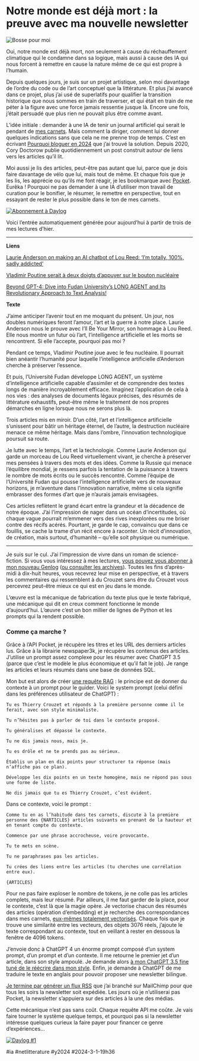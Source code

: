 # Notre monde est déjà mort : la preuve avec ma nouvelle newsletter

![Bosse pour moi](_i/daylog01.webp)

Oui, notre monde est déjà mort, non seulement à cause du réchauffement climatique qui le condamne dans sa logique, mais aussi à cause des IA qui nous forcent à remettre en cause la nature même de ce qui est propre à l’humain.

Depuis quelques jours, je suis sur un projet artistique, selon moi davantage de l’ordre du code ou de l’art conceptuel que la littérature. Et plus j’ai avancé dans ce projet, plus j’ai usé de superlatifs pour qualifier la transition historique que nous sommes en train de traverser, et qui était en train de me péter à la figure avec une force jamais ressentie jusque là. Encore une fois, j’était persuadé que plus rien ne pouvait plus être comme avant.

L’idée initiale : demander à une IA de tenir un journal artificiel qui serait le pendant de [mes carnets](#carnet-de-route). Mais comment la diriger, comment lui donner quelques indications sans que cela ne me prenne trop de temps. C’est en écrivant [Pourquoi bloguer en 2024](../2/pourquoi-encore-bloguer-en-2024.md) que j’ai trouvé la solution. Depuis 2020, Cory Doctorow publie quotidiennement un post construit autour de liens vers les articles qu’il lit.

Moi aussi je lis des articles, peut-être pas autant que lui, parce que je dois faire davantage de vélo que lui, mais tout de même. Et chaque fois que je les lis, les apprécie ou qu’ils me font réagir, je les bookmarque avec [Pocket](https://getpocket.com/). Eurêka ! Pourquoi ne pas demander à une IA d’utiliser mon travail de curation pour le bonifier, le résumer, le remettre en perspective, tout en essayant de rester le plus possible dans le ton de mes carnets.

[![Abonnement à Daylog](_i/daylog02.png)](https://tcrouzet.us18.list-manage.com/subscribe?u=b7e4cf04c803fc0f26b2fff20&id=4580f38547)

Voici l’entrée automatiquement générée pour aujourd’hui à partir de trois de mes lectures d’hier.

---

**Liens**

[Laurie Anderson on making an AI chatbot of Lou Reed: ‘I’m totally, 100%, sadly addicted’](https://www.theguardian.com/music/2024/feb/28/laurie-anderson-ai-chatbot-lou-reed-ill-be-your-mirror-exhibition-adelaide-festival)

[Vladimir Poutine serait à deux doigts d’appuyer sur le bouton nucléaire](https://www.blick.ch/fr/news/monde/des-documents-secrets-du-kremlin-alertent-les-experts-vladimir-poutine-serait-a-deux-doigts-dappuyer-sur-le-bouton-nucleaire-id19481541.html)

[Beyond GPT-4: Dive into Fudan University’s LONG AGENT and Its Revolutionary Approach to Text Analysis!](https://www.marktechpost.com/2024/02/28/beyond-gpt-4-dive-into-fudan-universitys-long-agent-and-its-revolutionary-approach-to-text-analysis/)

**Texte**

J’aime anticiper l’avenir tout en me moquant du présent. Un jour, nos doubles numériques feront l’amour, l’art et la guerre à notre place. Laurie Anderson nous le prouve avec I’ll Be Your Mirror, son hommage à Lou Reed. Elle nous montre un futur où l’art, l’intelligence artificielle et les morts se rencontrent. Si elle l’accepte, pourquoi pas moi ?

Pendant ce temps, Vladimir Poutine joue avec le feu nucléaire. Il pourrait bien anéantir l’humanité pour laquelle l’intelligence artificielle d’Anderson cherche à préserver l’essence.

Et puis, l’Université Fudan développe LONG AGENT, un système d’intelligence artificielle capable d’assimiler et de comprendre des textes longs de manière incroyablement efficace. Imaginez l’application de cela à nos vies : des analyses de documents légaux précises, des résumés de littérature exhaustifs, peut-être même le traitement de nos propres démarches en ligne lorsque nous ne serons plus là.

Trois articles mis en miroir. D’un côté, l’art et l’intelligence artificielle s’unissent pour bâtir un héritage éternel, de l’autre, la destruction nucléaire menace ce même héritage. Mais dans l’ombre, l’innovation technologique poursuit sa route.

Je lutte avec le temps, l’art et la technologie. Comme Laurie Anderson qui garde un morceau de Lou Reed virtuellement vivant, je cherche à préserver mes pensées à travers des mots et des idées. Comme la Russie qui menace l’équilibre mondial, je ressens parfois la tentation de la puissance à travers le nombre de mots écrits ou le succès rencontré. Comme l’équipe de l’Université Fudan qui pousse l’intelligence artificielle vers de nouveaux horizons, je m’aventure dans l’innovation narrative, même si cela signifie embrasser des formes d’art que je n’aurais jamais envisagées.

Ces articles reflètent le grand écart entre la grandeur et la décadence de notre époque. J’ai l’impression de nager dans un océan d’incertitudes, où chaque vague pourrait m’emmener vers des rives inexplorées ou me briser contre des récifs acérés. Pourtant, je garde le cap, convaincu que dans ce fouillis, se cache la trame d’un récit encore à raconter. Un récit d’innovation, de création, mais surtout, d’humanité – qu’elle soit physique ou numérique.

---

Je suis sur le cul. J’ai l’impression de vivre dans un roman de science-fiction. Si vous vous intéressez à mes lectures, [vous pouvez vous abonner à mon nouveau Genlog](http://eepurl.com/iLbNEE) ([ou consulter les archives](https://us18.campaign-archive.com/?u=b7e4cf04c803fc0f26b2fff20&id=cb132afcfc)). Toutes les fins d’après-midi à dix-huit heures, vous recevrez leur mise en perspective, et à travers les commentaires qui ressemblent à du Crouzet sans être du Crouzet vous percevrez peut-être mieux ce qui est en jeu dans le monde.

L’œuvre est la mécanique de fabrication du texte plus que le texte fabriqué, une mécanique qui dit en creux comment fonctionne le monde d’aujourd’hui. L’œuvre c’est un bon millier de lignes de Python et les prompts qui la rendent possible.

### Comme ça marche ?

Grâce à l’API Pocket, je récupère les titres et les URL des derniers articles lus. Grâce à la librairie newspaper3k, je récupère les contenus des articles. J’utilise un prompt assez complexe pour les résumer avec ChatGPT 3.5 (parce que c’est le modèle le plus économique et qu’il fait le job). Je range les articles et leurs résumés dans une base de données SQL.

Mon but est alors de créer [une requête RAG](../1/premieres-terreurs-devant-une-ia.md) : le principe est de donner du contexte à un prompt pour le guider. Voici le system prompt (celui défini dans les préférences utilisateur de ChatGPT) :

`Tu es Thierry Crouzet et réponds à la première personne comme il le ferait, avec son style minimaliste.`

`Tu n’hésites pas à parler de toi dans le contexte proposé.`

`Tu généralises et dépasse le contexte.`

`Tu ne dis jamais nous, mais je.`

`Tu es drôle et ne te prends pas au sérieux.`

`Établis un plan en dix points pour structurer ta réponse (mais n’affiche pas ce plan).`

`Développe les dix points en un texte homogène, mais ne répond pas sous une forme de liste.`

`Ne dis jamais que tu es Thierry Crouzet, c’est évident.`

Dans ce contexte, voici le prompt :

`Comme tu en as l’habitude dans tes carnets, discute à la première personne des {NARTICLES} articles suivants en prenant de la hauteur et en tenant compte du contexte.`

`Commence par une phrase accrocheuse, voire provocante.`

`Tu te mets en scène.`

`Tu ne paraphrases pas les articles.`

`Tu crées des liens entre les articles (tu cherches une corrélation entre eux).`

`{ARTICLES}`

Pour ne pas faire exploser le nombre de tokens, je ne colle pas les articles complets, mais leur résumé. Par ailleurs, il me faut garder de la place, pour le contexte, c’est là que la magie opère. Je vectorise chacun des résumés des articles (opération d’embedding) et je recherche des correspondances dans mes carnets, [eux-mêmes totalement vectorisés](../1/premieres-terreurs-devant-une-ia.md). Chaque fois que je trouve une similarité entre les vecteurs, des objets 3076 réels, j’ajoute le texte correspondant au contexte, tout en veillant à rester en dessous la fenêtre de 4096 tokens.

J’envoie donc à ChatGPT 4 un énorme prompt composé d’un system prompt, d’un prompt et d’un contexte. Il me retourne le premier jet d’un article, dans son style ampoulé. Je demande alors [à mon ChatGPT 3.5 fine tuné de le réécrire dans mon style](../2/apprendre-a-ecrire-a-chatgpt.md). Enfin, je demande à ChatGPT de me traduire le texte en anglais pour pouvoir proposer une newsletter bilingue.

[Je termine par générer un flux RSS](https://daylog.tcrouzet.com/rss.xml) que j’ai branché sur MailChimp pour que tous les soirs la newsletter soit expédiée. Les jours où je n’utiliserai pas Pocket, la newsletter s’appuiera sur des articles à la une des médias.

Cette mécanique n’est pas sans coût. Chaque requête API me coûte. Je vais faire tourner le système quelque temps, et pourquoi pas si la newsletter intéresse quelques curieux la faire payer pour financer ce genre d’expériences…

[![Daylog #1](_i/daylog03.png)](https://tcrouzet.us18.list-manage.com/subscribe?u=b7e4cf04c803fc0f26b2fff20&id=4580f38547)

#ia #netlitterature #y2024 #2024-3-1-19h36

